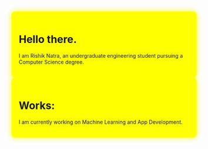 <div style="background-color: yellow; padding: 20px; border-radius: 10px; box-shadow: 0px 0px 15px yellow;">
  <h1>Hello there.</h1>
  <p>I am Rishik Natra, an undergraduate engineering student pursuing a Computer Science degree.</p>
</div>


<div style="background-color: yellow; padding: 20px; border-radius: 10px; box-shadow: 0px 0px 15px yellow;">
  <h1>Works:</h1>
  <p>I am currently working on Machine Learning and App Development.</p>
</div>


<!--
**RishikNatra/RishikNatra** is a ✨ _special_ ✨ repository because its `README.md` (this file) appears on your GitHub profile.

Here are some ideas to get you started:

- 🔭 I’m currently working on ...
- 🌱 I’m currently learning ...
- 👯 I’m looking to collaborate on ...
- 🤔 I’m looking for help with ...
- 💬 Ask me about ...
- 📫 How to reach me: ...
- 😄 Pronouns: ...
- ⚡ Fun fact: ...
-->

